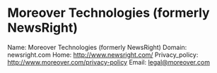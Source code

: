 
# Moreover Technologies (formerly NewsRight)

Name: Moreover Technologies (formerly NewsRight)
Domain: newsright.com
Home: http://www.newsright.com/
Privacy_policy: http://www.moreover.com/privacy-policy
Email: legal@moreover.com
